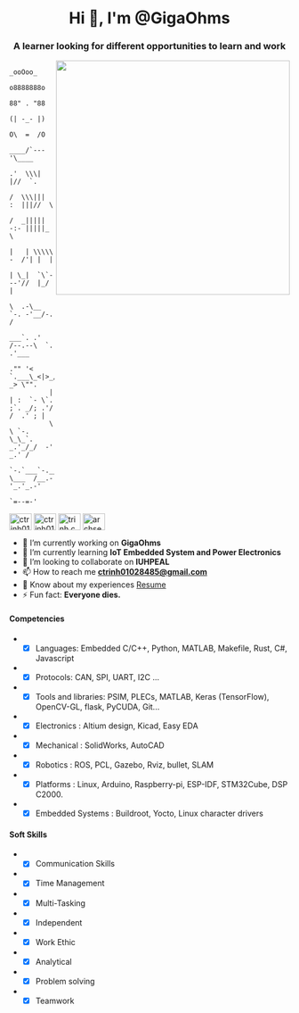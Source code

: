 <h1 align="center">Hi 👋, I'm @GigaOhms</h1>
<h3 align="center">A learner looking for different opportunities to learn and work</h3>
<img align="right" width="420" src="https://media.giphy.com/media/Mmh3uG0srGGqFm5Vmw/giphy.gif">

                            _ooOoo_
                           o8888888o
                           88" . "88
                           (| -_- |)
                           O\  =  /O
                        ____/`---'\____
                      .'  \\\|     |//  `.
                     /  \\\|||  :  |||//  \
                    /  _||||| -:- |||||_   \ 
                    |   | \\\\\  -  /'| |  |
                    | \_|  `\`---'//  |_/  |
                    \  .-\__ `-. -'__/-.  /
                  ___`. .'  /--.--\  `. .'___
               ."" '<  `.___\_<|>_/___.' _> \"".
              | | :  `- \`. ;`. _/; .'/ /  .' ; |
              \  \ `-.   \_\_`. _.'_/_/  -' _.' /
               `-.`___`-.__\ \___  /__.-'_.'_.-'
                              `=--=-'

<p align="left">
<a href="https://twitter.com/ctrinh01028485" target="blank"><img align="center" src="https://raw.githubusercontent.com/rahuldkjain/github-profile-readme-generator/master/src/images/icons/Social/twitter.svg" alt="ctrinh01028485" height="30" width="40" /></a>
<a href="https://linkedin.com/in/ctrinh01028485" target="blank"><img align="center" src="https://raw.githubusercontent.com/rahuldkjain/github-profile-readme-generator/master/src/images/icons/Social/linked-in-alt.svg" alt="ctrinh01028485" height="30" width="40" /></a>
<a href="https://fb.com/trinh.cong.24042001" target="blank"><img align="center" src="https://raw.githubusercontent.com/rahuldkjain/github-profile-readme-generator/master/src/images/icons/Social/facebook.svg" alt="trinh.cong.24042001" height="30" width="40" /></a>
<a href="https://www.youtube.com/c/archserena" target="blank"><img align="center" src="https://raw.githubusercontent.com/rahuldkjain/github-profile-readme-generator/master/src/images/icons/Social/youtube.svg" alt="archserena" height="30" width="40" /></a>
</p>

- 🔭 I’m currently working on **GigaOhms**
- 🌱 I’m currently learning **IoT Embedded System and Power Electronics**
- 👯 I’m looking to collaborate on **IUHPEAL**
- 📫 How to reach me **ctrinh01028485@gmail.com**
- 📄 Know about my experiences [Resume](https://drive.google.com/file/d/1CxuKdcWWRH3rsfhVETW3SINI2zKPf-sF/view)
- ⚡ Fun fact: **Everyone dies.**

#### Competencies
- - [x] Languages: Embedded C/C++, Python, MATLAB, Makefile, Rust, C#, Javascript
- - [x] Protocols: CAN, SPI, UART, I2C ... 
- - [x] Tools and libraries: PSIM, PLECs, MATLAB, Keras (TensorFlow), OpenCV-GL, flask, PyCUDA, Git...
- - [x] Electronics : Altium design, Kicad, Easy EDA
- - [x] Mechanical : SolidWorks, AutoCAD
- - [x] Robotics : ROS, PCL, Gazebo, Rviz, bullet, SLAM
- - [x] Platforms : Linux, Arduino, Raspberry-pi, ESP-IDF, STM32Cube, DSP C2000.
- - [x] Embedded Systems : Buildroot, Yocto, Linux character drivers

#### Soft Skills
- - [x] Communication Skills
- - [x] Time Management
- - [x] Multi-Tasking
- - [x] Independent
- - [x] Work Ethic
- - [x] Analytical
- - [x] Problem solving
- - [x] Teamwork
